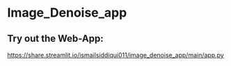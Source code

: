# Image_Denoise_app
## Try out the Web-App:
https://share.streamlit.io/ismailsiddiqui011/image_denoise_app/main/app.py
